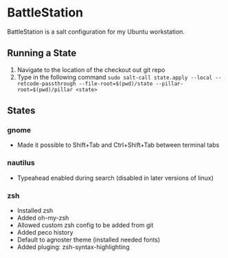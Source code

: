 # BattleStation

BattleStation is a salt configuration for my Ubuntu workstation.

## Running a State

1. Navigate to the location of the checkout out git repo
2. Type in the following command `sudo salt-call state.apply --local --retcode-passthrough --file-root=$(pwd)/state --pillar-root=$(pwd)/pillar <state>`

## States

### gnome

* Made it possible to Shift+Tab and Ctrl+Shift+Tab between terminal tabs

### nautilus

* Typeahead enabled during search (disabled in later versions of linux)

### zsh

* Installed zsh
* Added oh-my-zsh
* Allowed custom zsh config to be added from git
* Added peco history
* Default to agnoster theme (installed needed fonts)
* Added pluging: zsh-syntax-highlighting
